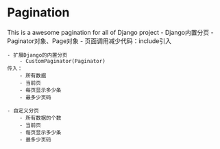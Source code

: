 # Pagination
This is a awesome pagination for all of Django project
	- Django内置分页
		- Paginator对象、Page对象
		- 页面调用减少代码：include引入
		
	- 扩展Django的内置分页
		- CustomPaginator(Paginator)
	传入：
		- 所有数据
		- 当前页
		- 每页显示多少条
		- 最多少页码
	
	- 自定义分页
		- 所有数据的个数
		- 当前页
		- 每页显示多少条
		- 最多少页码
